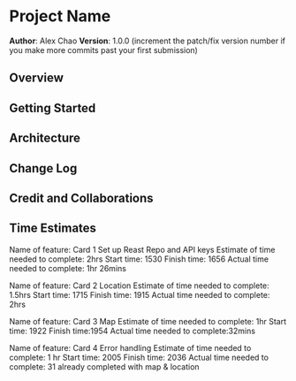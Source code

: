 # Project Name

**Author**: Alex Chao
**Version**: 1.0.0 (increment the patch/fix version number if you make more commits past your first submission)

## Overview
<!-- Provide a high level overview of what this application is and why you are building it, beyond the fact that it's an assignment for this class. (i.e. What's your problem domain?) -->

## Getting Started
<!-- What are the steps that a user must take in order to build this app on their own machine and get it running? -->

## Architecture
<!-- Provide a detailed description of the application design. What technologies (languages, libraries, etc) you're using, and any other relevant design information. -->

## Change Log
<!-- Use this area to document the iterative changes made to your application as each feature is successfully implemented. Use time stamps. Here's an example:

01-01-2001 4:59pm - Application now has a fully-functional express server, with a GET route for the location resource. -->

## Credit and Collaborations
<!-- Give credit (and a link) to other people or resources that helped you build this application. -->

## Time Estimates

Name of feature: Card 1 Set up Reast Repo and API keys
Estimate of time needed to complete: 2hrs
Start time: 1530
Finish time: 1656
Actual time needed to complete: 1hr 26mins

Name of feature: Card 2 Location
Estimate of time needed to complete: 1.5hrs
Start time: 1715
Finish time: 1915
Actual time needed to complete: 2hrs

Name of feature: Card 3 Map
Estimate of time needed to complete: 1hr
Start time: 1922
Finish time:1954
Actual time needed to complete:32mins

Name of feature: Card 4 Error handling
Estimate of time needed to complete: 1 hr
Start time: 2005
Finish time: 2036
Actual time needed to complete: 31
already completed with map & location
